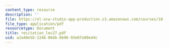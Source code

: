 ```yaml
---
content_type: resource
description: ''
file: https://ol-ocw-studio-app-production.s3.amazonaws.com/courses/18-034-honors-differential-equations-spring-2004/a2a48e5b2246064b8b9693e0fa90e44c_recitation_lec27.pdf
file_type: application/pdf
resourcetype: Document
title: recitation_lec27.pdf
uid: a2a48e5b-2246-064b-8b96-93e0fa90e44c
---
```


